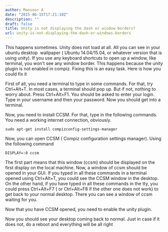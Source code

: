 ```yaml
---
author: Mansoor A
date: "2015-06-15T17:21:10Z"
description: ""
draft: false
title: Unity is not displaying the dash or window borders?
url: unity-is-not-displaying-the-dash-or-windows-borders
---
```



This happens sometimes. Unity does not load at all. All you can see in your ubuntu desktop  wallpaper ( Ubuntu 14.04/15.04, or whatever version that is using unity). If you use any keyboard shortcuts to open up a window, like terminal, you won't see any window border. This happens because the unity plugin is not enabled in compiz. Fixing this is an easy task. Here is how you could fix it

First of all, you need a terminal to type in some commands. For that, try Ctrl+Alt+T. In most cases, a terminal should pop up. But if not, nothing to worry about. Press Ctrl+Alt+F1. You should be asked to enter your login. Type in your username and then your password. Now you should get into a terminal.

Now, you need to install CCSM. For that, type in the following commands. You need a working internet connection, obviously.

```
sudo apt-get install compizconfig-settings-manager
```

Now, you can open CCSM ( Compiz configuration settings manager). Using the following command

```
DISPLAY=:0 ccsm
```

The first part means that this window (ccsm) should be displayed on the first display on the local machine. Now, a window of ccsm should be opened in your GUI. If you typed in all these commands in a terminal opened using Ctrl+Alt+T, you could see the CCSM window in the desktop. On the other hand, if you have typed in all these commands in the tty, you could press Ctrl+Alt+F7 ( or Ctrl+Alt+F8 if the other one does not work) to get back to your normal desktop. There you can see a window of ccsm waiting for you.

Now that you have CCSM opened, you need to enable the unity plugin.

Now you should see your desktop coming back to normal. Just in case if it does not, do a reboot and everything will be all right


